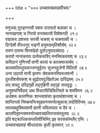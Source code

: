 +++
title = "००० उच्चावचप्रवाहवीचयः"

+++


मनुजस् तुरङ्गगावौ पशवः पारावतो बलाका च ।  
नानाखगाश् च गिरयो वनस्रवत्यौ विशेषनदी ॥१॥  
पद्माकरः प्रशस्तः सरसी चक्रश् च चक्रवाकी च ।  
दिग्देशौ वीरधनुर् भङ्गौ हनूमत्प्रभृतिशौर्यम् ॥२॥  
रावण एतस्य शिरश्छेदो दूतोऽनुवादसंवादः ।  
कवयो नानाकवयः प्रत्येककविर् मनस्विकवयश् च ॥३॥  
कविदानं गुणिगर्वो वाणी काव्यं च काव्यमात्सर्यम् ।  
काव्यमलिम्लुचसज्जनदुर्वृत्ताः सुजनदुर्जनौ मिलितौ ॥४॥  
धन्य उदात्तो मानी कृपणः सेवकमनस्विभजमानौ ।  
दुरधीशसेवकश् च क्षुद्रोदयदुःखितोऽथ दारिद्र्यम् ॥५॥  
तत् सचटु दरिद्रगृही तद्गृहिणी तद्गृहं जरावृद्धः ।  
अनुशयनिर्वेदाव् अथ विचारविचिकित्सिते च शमविघ्नः ॥६॥  
अर्धशमः कारुणिकः शान्त्याशंसा कृतार्थशान्तश् च ।  
शान्तिगतो निष्क्रमनिःस्पृहवनगमनोत्सुकास् तपोविपिनम् ॥७॥  
तापसबहुविषयशमौ ज्ञानी भवितव्यता च दैवं च ।  
कालपितृवनसमस्योच्चावचप्रतिराजसंस्तुतयः ॥८॥  
इति षट्काधिकसप्ततिवीचिभिर् इह सरसकोमलैर् एभिः ।  
उच्चावचप्रवाहं श्रीधरदासः कृती कृतवान् ॥९॥

